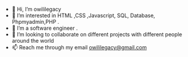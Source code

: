 - 👋 Hi, I’m owililegacy
- 👀 I’m interested in HTML ,CSS ,Javascript, SQL, Database, Phpmyadmin,PHP .
- 🌱 I’m a software engineer .
- 💞️ I’m looking to collaborate on different projects with different people around the world
- 📫 Reach me through my email owililegacy@gmail.com

<!---
owililegacy/owililegacy is a ✨ special ✨ repository because its `README.md` (this file) appears on your GitHub profile.
You can click the Preview link to take a look at your changes.
--->
